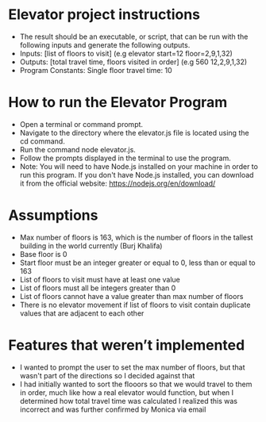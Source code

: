 # Elevator project instructions
- The result should be an executable, or script, that can be run with the following inputs and generate the following outputs.
- Inputs: [list of floors to visit] (e.g elevator start=12 floor=2,9,1,32)
- Outputs: [total travel time, floors visited in order] (e.g 560 12,2,9,1,32)
- Program Constants: Single floor travel time: 10

# How to run the Elevator Program
- Open a terminal or command prompt.
- Navigate to the directory where the elevator.js file is located using the cd command.
- Run the command node elevator.js.
- Follow the prompts displayed in the terminal to use the program.
- Note: You will need to have Node.js installed on your machine in order to run this program. If you don't have Node.js installed, you can download it from the official website: https://nodejs.org/en/download/

# Assumptions
- Max number of floors is 163, which is the number of floors in the tallest building in the world currently (Burj Khalifa)
- Base floor is 0
- Start floor must be an integer greater or equal to 0, less than or equal to 163
- List of floors to visit must have at least one value
- List of floors must all be integers greater than 0
- List of floors cannot have a value greater than max number of floors
- There is no elevator movement if list of floors to visit contain duplicate values that are adjacent to each other

# Features that weren’t implemented
- I wanted to prompt the user to set the max number of floors, but that wasn't part of the directions so I decided against that
- I had initially wanted to sort the flooors so that we would travel to them in order, much like how a real elevator would function, but when I determined how total travel time was calculated I realized this was incorrect and was further confirmed by Monica via email